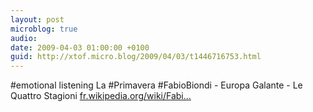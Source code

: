 ```yaml
---
layout: post
microblog: true
audio: 
date: 2009-04-03 01:00:00 +0100
guid: http://xtof.micro.blog/2009/04/03/t1446716753.html
---
```

#emotional listening La #Primavera #FabioBiondi - Europa Galante - Le Quattro Stagioni [fr.wikipedia.org/wiki/Fabi...](http://fr.wikipedia.org/wiki/Fabio_Biondi)
